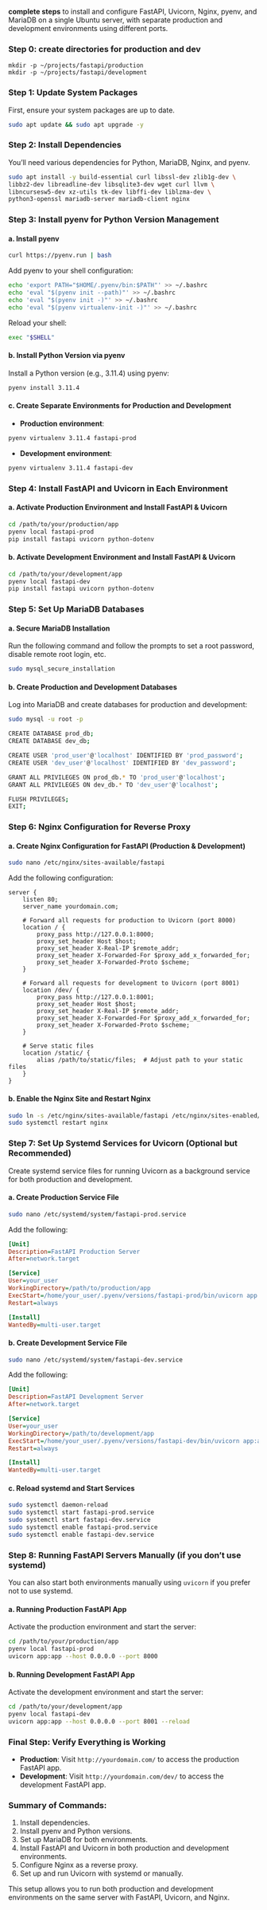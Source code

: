  **complete steps** to install and configure FastAPI, Uvicorn, Nginx, pyenv, and MariaDB on a single Ubuntu server, with separate production and development environments using different ports.

### Step 0: create directories for production and dev 
```
mkdir -p ~/projects/fastapi/production
mkdir -p ~/projects/fastapi/development
```

### Step 1: Update System Packages
First, ensure your system packages are up to date.

```bash
sudo apt update && sudo apt upgrade -y
```

### Step 2: Install Dependencies
You’ll need various dependencies for Python, MariaDB, Nginx, and pyenv.

```bash
sudo apt install -y build-essential curl libssl-dev zlib1g-dev \
libbz2-dev libreadline-dev libsqlite3-dev wget curl llvm \
libncursesw5-dev xz-utils tk-dev libffi-dev liblzma-dev \
python3-openssl mariadb-server mariadb-client nginx
```

### Step 3: Install pyenv for Python Version Management
#### a. Install pyenv

```bash
curl https://pyenv.run | bash
```

Add pyenv to your shell configuration:
```bash
echo 'export PATH="$HOME/.pyenv/bin:$PATH"' >> ~/.bashrc
echo 'eval "$(pyenv init --path)"' >> ~/.bashrc
echo 'eval "$(pyenv init -)"' >> ~/.bashrc
echo 'eval "$(pyenv virtualenv-init -)"' >> ~/.bashrc
```

Reload your shell:
```bash
exec "$SHELL"
```

#### b. Install Python Version via pyenv

Install a Python version (e.g., 3.11.4) using pyenv:

```bash
pyenv install 3.11.4
```

#### c. Create Separate Environments for Production and Development

- **Production environment**:

```bash
pyenv virtualenv 3.11.4 fastapi-prod
```

- **Development environment**:

```bash
pyenv virtualenv 3.11.4 fastapi-dev
```

### Step 4: Install FastAPI and Uvicorn in Each Environment
#### a. Activate Production Environment and Install FastAPI & Uvicorn

```bash
cd /path/to/your/production/app
pyenv local fastapi-prod
pip install fastapi uvicorn python-dotenv
```

#### b. Activate Development Environment and Install FastAPI & Uvicorn

```bash
cd /path/to/your/development/app
pyenv local fastapi-dev
pip install fastapi uvicorn python-dotenv
```

### Step 5: Set Up MariaDB Databases
#### a. Secure MariaDB Installation

Run the following command and follow the prompts to set a root password, disable remote root login, etc.

```bash
sudo mysql_secure_installation
```

#### b. Create Production and Development Databases

Log into MariaDB and create databases for production and development:

```bash
sudo mysql -u root -p

CREATE DATABASE prod_db;
CREATE DATABASE dev_db;

CREATE USER 'prod_user'@'localhost' IDENTIFIED BY 'prod_password';
CREATE USER 'dev_user'@'localhost' IDENTIFIED BY 'dev_password';

GRANT ALL PRIVILEGES ON prod_db.* TO 'prod_user'@'localhost';
GRANT ALL PRIVILEGES ON dev_db.* TO 'dev_user'@'localhost';

FLUSH PRIVILEGES;
EXIT;
```

### Step 6: Nginx Configuration for Reverse Proxy
#### a. Create Nginx Configuration for FastAPI (Production & Development)

```bash
sudo nano /etc/nginx/sites-available/fastapi
```

Add the following configuration:

```nginx
server {
    listen 80;
    server_name yourdomain.com;

    # Forward all requests for production to Uvicorn (port 8000)
    location / {
        proxy_pass http://127.0.0.1:8000;
        proxy_set_header Host $host;
        proxy_set_header X-Real-IP $remote_addr;
        proxy_set_header X-Forwarded-For $proxy_add_x_forwarded_for;
        proxy_set_header X-Forwarded-Proto $scheme;
    }

    # Forward all requests for development to Uvicorn (port 8001)
    location /dev/ {
        proxy_pass http://127.0.0.1:8001;
        proxy_set_header Host $host;
        proxy_set_header X-Real-IP $remote_addr;
        proxy_set_header X-Forwarded-For $proxy_add_x_forwarded_for;
        proxy_set_header X-Forwarded-Proto $scheme;
    }

    # Serve static files
    location /static/ {
        alias /path/to/static/files;  # Adjust path to your static files
    }
}
```

#### b. Enable the Nginx Site and Restart Nginx

```bash
sudo ln -s /etc/nginx/sites-available/fastapi /etc/nginx/sites-enabled/
sudo systemctl restart nginx
```

### Step 7: Set Up Systemd Services for Uvicorn (Optional but Recommended)
Create systemd service files for running Uvicorn as a background service for both production and development.

#### a. Create Production Service File

```bash
sudo nano /etc/systemd/system/fastapi-prod.service
```

Add the following:

```ini
[Unit]
Description=FastAPI Production Server
After=network.target

[Service]
User=your_user
WorkingDirectory=/path/to/production/app
ExecStart=/home/your_user/.pyenv/versions/fastapi-prod/bin/uvicorn app:app --host 0.0.0.0 --port 8000
Restart=always

[Install]
WantedBy=multi-user.target
```

#### b. Create Development Service File

```bash
sudo nano /etc/systemd/system/fastapi-dev.service
```

Add the following:

```ini
[Unit]
Description=FastAPI Development Server
After=network.target

[Service]
User=your_user
WorkingDirectory=/path/to/development/app
ExecStart=/home/your_user/.pyenv/versions/fastapi-dev/bin/uvicorn app:app --host 0.0.0.0 --port 8001
Restart=always

[Install]
WantedBy=multi-user.target
```

#### c. Reload systemd and Start Services

```bash
sudo systemctl daemon-reload
sudo systemctl start fastapi-prod.service
sudo systemctl start fastapi-dev.service
sudo systemctl enable fastapi-prod.service
sudo systemctl enable fastapi-dev.service
```

### Step 8: Running FastAPI Servers Manually (if you don’t use systemd)
You can also start both environments manually using `uvicorn` if you prefer not to use systemd.

#### a. Running Production FastAPI App

Activate the production environment and start the server:

```bash
cd /path/to/your/production/app
pyenv local fastapi-prod
uvicorn app:app --host 0.0.0.0 --port 8000
```

#### b. Running Development FastAPI App

Activate the development environment and start the server:

```bash
cd /path/to/your/development/app
pyenv local fastapi-dev
uvicorn app:app --host 0.0.0.0 --port 8001 --reload
```

### Final Step: Verify Everything is Working
- **Production**: Visit `http://yourdomain.com/` to access the production FastAPI app.
- **Development**: Visit `http://yourdomain.com/dev/` to access the development FastAPI app.

### Summary of Commands:
1. Install dependencies.
2. Install pyenv and Python versions.
3. Set up MariaDB for both environments.
4. Install FastAPI and Uvicorn in both production and development environments.
5. Configure Nginx as a reverse proxy.
6. Set up and run Uvicorn with systemd or manually.

This setup allows you to run both production and development environments on the same server with FastAPI, Uvicorn, and Nginx.